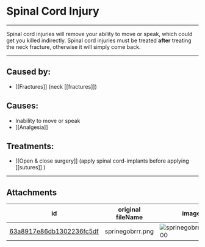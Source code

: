 # Spinal Cord Injury

 

---

Spinal cord injuries will remove your ability to move or speak, which could get you killed indirectly. Spinal cord injuries must be treated **after** treating the neck fracture, otherwise it will simply come back.

---
## Caused by:

- [[Fractures]] (neck [[fractures]])


## Causes:

- Inability to move or speak 
- [[Analgesia]]

## Treatments:

- [[Open & close surgery]] (apply spinal cord-implants before applying [[sutures]] )

---

## Attachments

id | original fileName | image
---|---|---
[63a8917e86db1302236fc5df](63a8917e86db1302236fc5df.png) | sprinegobrrr.png | ![sprinegobrrr.png\|200](63a8917e86db1302236fc5df.png)